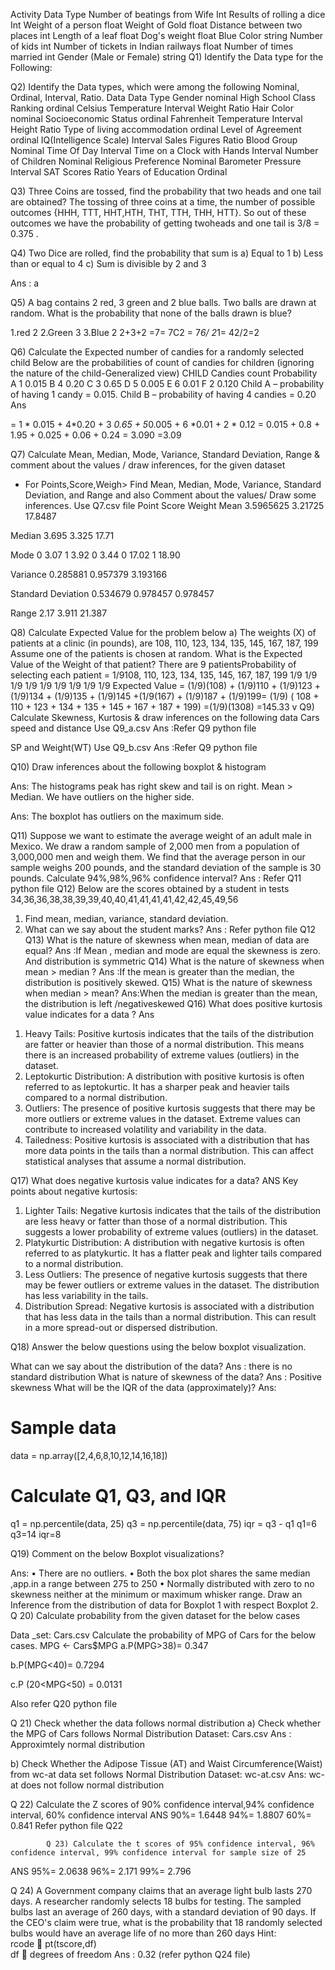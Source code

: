 Activity	Data Type
Number of beatings from Wife	Int
Results of rolling a dice	Int
Weight of a person	float
Weight of Gold	float
Distance between two places	int
Length of a leaf	float
Dog's weight	float
Blue Color	string
Number of kids	int
Number of tickets in Indian railways	float
Number of times married	int
Gender (Male or Female)	string
Q1) Identify the Data type for the Following:

Q2) Identify the Data types, which were among the following
Nominal, Ordinal, Interval, Ratio.
Data	Data Type
Gender	nominal
High School Class Ranking	ordinal
Celsius Temperature	Interval
Weight	Ratio
Hair Color	nominal
Socioeconomic Status	ordinal
Fahrenheit Temperature	Interval
Height	Ratio
Type of living accommodation	ordinal
Level of Agreement	ordinal
IQ(Intelligence Scale)	Interval
Sales Figures	Ratio
Blood Group	Nominal
Time Of Day	Interval
Time on a Clock with Hands	Interval
Number of Children	Nominal
Religious Preference	Nominal
Barometer Pressure	Interval
SAT Scores	Ratio
Years of Education	Ordinal


Q3) Three Coins are tossed, find the probability that two heads and one tail are obtained?
The tossing of three coins at a time, the number of possible outcomes {HHH, TTT, HHT,HTH, THT, TTH, THH, HTT}. So out of these outcomes we have the probability of getting twoheads and one tail is 3/8 = 0.375
.

Q4)  Two Dice are rolled, find the probability that sum is
a)	Equal to 1
b)	Less than or equal to 4
c)	Sum is divisible by 2 and  3

Ans : a

Q5)  A bag contains 2 red, 3 green and 2 blue balls. Two balls are drawn at random. What is the probability that none of the balls drawn is blue?

1.red 2
2.Green 3
3.Blue 2
2+3+2 =7= 7C2
= 7*6/ 2*1= 42/2=2




Q6) Calculate the Expected number of candies for a randomly selected child 
Below are the probabilities of count of candies for children (ignoring the nature of the child-Generalized view)
CHILD	Candies count	Probability
A	1	0.015
B	4	0.20
C	3	0.65
D	5	0.005
E	6	0.01
F	2	0.120
Child A – probability of having 1 candy = 0.015.
Child B – probability of having 4 candies = 0.20
Ans
 
= 1 * 0.015 + 4*0.20 + 3 *0.65 + 5*0.005 + 6 *0.01 + 2 * 0.12 = 0.015 + 0.8 + 1.95 + 0.025 + 0.06 + 0.24 = 3.090
=3.09

Q7) Calculate Mean, Median, Mode, Variance, Standard Deviation, Range &     comment about the values / draw inferences, for the given dataset
-	For Points,Score,Weigh>
Find Mean, Median, Mode, Variance, Standard Deviation, and Range and also Comment about the values/ Draw some inferences.
Use Q7.csv file 
	Point	Score	Weight
Mean	3.5965625
	3.21725
	17.8487

Median	3.695
	3.325
	17.71

Mode	0    3.07
1    3.92
	0    3.44
	0    17.02
1    18.90

Variance	0.285881
	0.957379
	3.193166

Standard Deviation	0.534679
	0.978457
	0.978457

Range	2.17
	3.911
	21.387

			

Q8) Calculate Expected Value for the problem below
a)	The weights (X) of patients at a clinic (in pounds), are
108, 110, 123, 134, 135, 145, 167, 187, 199
Assume one of the patients is chosen at random. What is the Expected Value of the Weight of that patient?
There are 9 patientsProbability of selecting each patient = 1/9108, 110, 123, 134, 135, 145, 167, 187, 199 1/9 1/9 1/9 1/9 1/9 1/9 1/9 1/9 1/9
Expected Value = (1/9)(108) + (1/9)110 + (1/9)123 + (1/9)134 + (1/9)135 + (1/9)145 +(1/9(167) + (1/9)187 + (1/9)199= (1/9) ( 108 + 110 + 123 + 134 + 135 + 145 + 167 + 187 + 199)
=(1/9)(1308)
=145.33
v
Q9) Calculate Skewness, Kurtosis & draw inferences on the following data
      Cars speed and distance 
Use Q9_a.csv
Ans :Refer Q9 python file

SP and Weight(WT)
Use Q9_b.csv
Ans :Refer Q9 python file


Q10) Draw inferences about the following boxplot & histogram

 
Ans: The histograms peak has right skew and tail is on right. Mean > Median. We have outliers on the higher side.
 
Ans: The boxplot has outliers on the maximum side.

Q11)  Suppose we want to estimate the average weight of an adult male in    Mexico. We draw a random sample of 2,000 men from a population of 3,000,000 men and weigh them. We find that the average person in our sample weighs 200 pounds, and the standard deviation of the sample is 30 pounds. Calculate 94%,98%,96% confidence interval?
Ans : Refer Q11 python file
Q12)  Below are the scores obtained by a student in tests 
34,36,36,38,38,39,39,40,40,41,41,41,41,42,42,45,49,56
1)	Find mean, median, variance, standard deviation.
2)	What can we say about the student marks? 
Ans : Refer python file Q12
Q13) What is the nature of skewness when mean, median of data are equal?
Ans :If Mean , median and mode are equal the skewness is zero. 
And distribution is symmetric
Q14) What is the nature of skewness when mean > median ?
Ans :If the mean is greater than the median, the distribution is positively skewed.
Q15) What is the nature of skewness when median > mean?
Ans:When the median is greater than the mean, the distribution is left /negativeskewed
Q16) What does positive kurtosis value indicates for a data ?
Ans
1. Heavy Tails: Positive kurtosis indicates that the tails of the distribution are fatter or heavier than those of a normal distribution. This means there is an increased probability of extreme values (outliers) in the dataset.
2. Leptokurtic Distribution: A distribution with positive kurtosis is often referred to as leptokurtic. It has a sharper peak and heavier tails compared to a normal distribution.
3. Outliers: The presence of positive kurtosis suggests that there may be more outliers or extreme values in the dataset. Extreme values can contribute to increased volatility and variability in the data.
4. Tailedness: Positive kurtosis is associated with a distribution that has more data points in the tails than a normal distribution. This can affect statistical analyses that assume a normal distribution.

Q17) What does negative kurtosis value indicates for a data?
ANS
Key points about negative kurtosis:
1. Lighter Tails: Negative kurtosis indicates that the tails of the distribution are less heavy or fatter than those of a normal distribution. This suggests a lower probability of extreme values (outliers) in the dataset.
2. Platykurtic Distribution: A distribution with negative kurtosis is often referred to as platykurtic. It has a flatter peak and lighter tails compared to a normal distribution.
3. Less Outliers: The presence of negative kurtosis suggests that there may be fewer outliers or extreme values in the dataset. The distribution has less variability in the tails.
4. Distribution Spread: Negative kurtosis is associated with a distribution that has less data in the tails than a normal distribution. This can result in a more spread-out or dispersed distribution.




Q18) Answer the below questions using the below boxplot visualization.
 
What can we say about the distribution of the data?
Ans : there is no standard distribution
What is nature of skewness of the data?
Ans : Positive skewness
What will be the IQR of the data (approximately)? 
Ans:
# Sample data
data = np.array([2,4,6,8,10,12,14,16,18])

# Calculate Q1, Q3, and IQR
q1 = np.percentile(data, 25)
q3 = np.percentile(data, 75)
iqr = q3 - q1
q1=6
q3=14
iqr=8




Q19) Comment on the below Boxplot visualizations? 
 
Ans: 
•	There are no outliers.
•	Both the box plot shares the same median ,app.in a range between 275 to 250
•	Normally distributed with zero to no skewness neither at the minimum or maximum whisker range.
Draw an Inference from the distribution of data for Boxplot 1 with respect Boxplot 2.
Q 20) Calculate probability from the given dataset for the below cases

Data _set: Cars.csv
Calculate the probability of MPG  of Cars for the below cases.
       MPG <- Cars$MPG
a.P(MPG>38)= 0.347

b.P(MPG<40)= 0.7294

c.P (20<MPG<50) = 0.0131

Also refer Q20 python file



Q 21) Check whether the data follows normal distribution
a)	Check whether the MPG of Cars follows Normal Distribution 
        Dataset: Cars.csv
Ans : Approximtely normal distribution  

b)	Check Whether the Adipose Tissue (AT) and Waist Circumference(Waist)  from wc-at data set  follows Normal Distribution 
       Dataset: wc-at.csv
Ans: wc-at  does not follow normal distribution
 
 

Q 22) Calculate the Z scores of  90% confidence interval,94% confidence interval, 60% confidence interval 
   ANS 
    90%= 1.6448
    94%= 1.8807
    60%= 0.841
Refer python file Q22

            Q 23) Calculate the t scores of 95% confidence interval, 96% confidence interval, 99% confidence interval for sample size of 25
ANS 95%= 2.0638
    96%= 2.171
      99%= 2.796


  Q 24)   A Government  company claims that an average light bulb lasts 270 days. A researcher randomly selects 18 bulbs for testing. The sampled bulbs last an average of 260 days, with a standard deviation of 90 days. If the CEO's claim were true, what is the probability that 18 randomly selected bulbs would have an average life of no more than 260 days
Hint:  
   rcode   pt(tscore,df)  
 df  degrees of freedom
Ans : 0.32  (refer python Q24  file)
 

         
